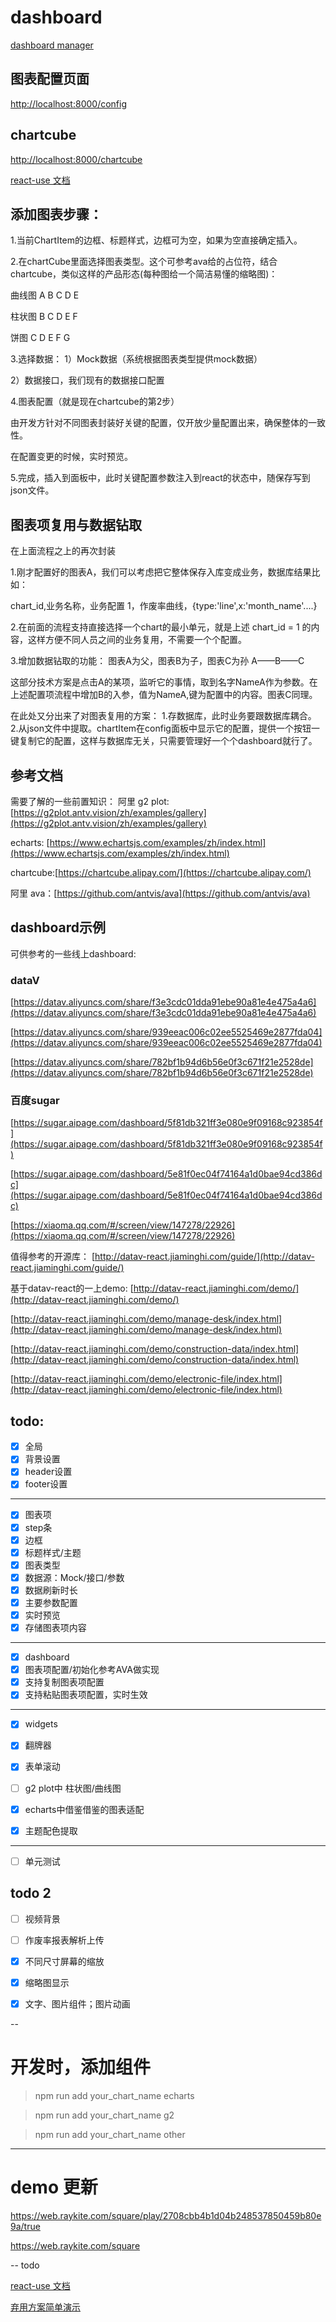 # dashboard
[dashboard manager](https://github.com/realeve/dashboard)

## 图表配置页面

[http://localhost:8000/config](http://localhost:8000/config)

## chartcube
[http://localhost:8000/chartcube](http://localhost:8000/chartcube)

[react-use 文档](https://github.com/zenghongtu/react-use-chinese/blob/master/docs/useFullscreen.md)
## 添加图表步骤：
1.当前ChartItem的边框、标题样式，边框可为空，如果为空直接确定插入。
 
2.在chartCube里面选择图表类型。这个可参考ava给的占位符，结合chartcube，类似这样的产品形态(每种图给一个简洁易懂的缩略图)：

曲线图
A B C D E 

柱状图
B C D E F

饼图
C D E F G

3.选择数据：
1）Mock数据（系统根据图表类型提供mock数据）

2）数据接口，我们现有的数据接口配置

4.图表配置（就是现在chartcube的第2步）

由开发方针对不同图表封装好关键的配置，仅开放少量配置出来，确保整体的一致性。

在配置变更的时候，实时预览。

5.完成，插入到面板中，此时关键配置参数注入到react的状态中，随保存写到json文件。

## 图表项复用与数据钻取

在上面流程之上的再次封装

1.刚才配置好的图表A，我们可以考虑把它整体保存入库变成业务，数据库结果比如：

chart_id,业务名称，业务配置
1，作废率曲线，{type:'line',x:'month_name'....}

2.在前面的流程支持直接选择一个chart的最小单元，就是上述 chart_id = 1 的内容，这样方便不同人员之间的业务复用，不需要一个个配置。

3.增加数据钻取的功能：
图表A为父，图表B为子，图表C为孙
A——B——C

这部分技术方案是点击A的某项，监听它的事情，取到名字NameA作为参数。在上述配置项流程中增加B的入参，值为NameA,键为配置中的内容。图表C同理。

在此处又分出来了对图表复用的方案：
1.存数据库，此时业务要跟数据库耦合。
2.从json文件中提取。chartItem在config面板中显示它的配置，提供一个按钮一键复制它的配置，这样与数据库无关，只需要管理好一个个dashboard就行了。

## 参考文档

需要了解的一些前置知识：
阿里 g2 plot:[https://g2plot.antv.vision/zh/examples/gallery](https://g2plot.antv.vision/zh/examples/gallery)

echarts: [https://www.echartsjs.com/examples/zh/index.html](https://www.echartsjs.com/examples/zh/index.html)

chartcube:[https://chartcube.alipay.com/](https://chartcube.alipay.com/) 

阿里 ava：[https://github.com/antvis/ava](https://github.com/antvis/ava)


## dashboard示例

可供参考的一些线上dashboard:

### dataV

[https://datav.aliyuncs.com/share/f3e3cdc01dda91ebe90a81e4e475a4a6](https://datav.aliyuncs.com/share/f3e3cdc01dda91ebe90a81e4e475a4a6)

[https://datav.aliyuncs.com/share/939eeac006c02ee5525469e2877fda04](https://datav.aliyuncs.com/share/939eeac006c02ee5525469e2877fda04)

[https://datav.aliyuncs.com/share/782bf1b94d6b56e0f3c671f21e2528de](https://datav.aliyuncs.com/share/782bf1b94d6b56e0f3c671f21e2528de)


### 百度sugar
[https://sugar.aipage.com/dashboard/5f81db321ff3e080e9f09168c923854f](https://sugar.aipage.com/dashboard/5f81db321ff3e080e9f09168c923854f)

[https://sugar.aipage.com/dashboard/5e81f0ec04f74164a1d0bae94cd386dc](https://sugar.aipage.com/dashboard/5e81f0ec04f74164a1d0bae94cd386dc)

[https://xiaoma.qq.com/#/screen/view/147278/22926](https://xiaoma.qq.com/#/screen/view/147278/22926)

值得参考的开源库：
[http://datav-react.jiaminghi.com/guide/](http://datav-react.jiaminghi.com/guide/)

基于datav-react的一上demo:
[http://datav-react.jiaminghi.com/demo/](http://datav-react.jiaminghi.com/demo/)

[http://datav-react.jiaminghi.com/demo/manage-desk/index.html](http://datav-react.jiaminghi.com/demo/manage-desk/index.html)

[http://datav-react.jiaminghi.com/demo/construction-data/index.html](http://datav-react.jiaminghi.com/demo/construction-data/index.html)

[http://datav-react.jiaminghi.com/demo/electronic-file/index.html](http://datav-react.jiaminghi.com/demo/electronic-file/index.html)



## todo:

- [x] 全局 
- [x] 背景设置
- [x] header设置
- [x] footer设置

--- 

- [x] 图表项
- [x] step条
- [x] 边框
- [x] 标题样式/主题
- [x] 图表类型
- [x] 数据源：Mock/接口/参数
- [x] 数据刷新时长
- [x] 主要参数配置
- [x] 实时预览
- [x] 存储图表项内容

--- 

- [x] dashboard
- [x] 图表项配置/初始化参考AVA做实现
- [x] 支持复制图表项配置
- [x] 支持粘贴图表项配置，实时生效

---  

- [x] widgets
- [x] 翻牌器
- [x] 表单滚动
- [ ] g2 plot中 柱状图/曲线图
- [x] echarts中借鉴借鉴的图表适配
- [x] 主题配色提取


---

- [ ] 单元测试



## todo 2
- [ ] 视频背景
- [ ] 作废率报表解析上传
- [x] 不同尺寸屏幕的缩放
- [x] 缩略图显示
- [x] 文字、图片组件；图片动画


--

# 开发时，添加组件

> npm run add your_chart_name echarts

> npm run add your_chart_name g2

> npm run add your_chart_name other



---

# demo 更新

https://web.raykite.com/square/play/2708cbb4b1d04b248537850459b80e9a/true

https://web.raykite.com/square


-- todo


[react-use 文档](https://github.com/zenghongtu/react-use-chinese/blob/master/docs/useFullscreen.md)


[弃用方案简单演示](https://gridstackjs.com/)